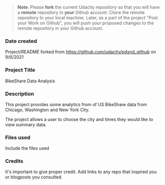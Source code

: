 >**Note**: Please **fork** the current Udacity repository so that you will have a **remote** repository in **your** Github account. Clone the remote repository to your local machine. Later, as a part of the project "Post your Work on Github", you will push your proposed changes to the remote repository in your Github account.

### Date created
Project/README forked from https://github.com/udacity/pdsnd_github on 9/6/2021

### Project Title
BikeShare Data Analysis

### Description
This project provides some analytics from of US BikeShare data from Chicago, Washington and New York City.

The project allows a user to choose the city and times they would like to view summary data.

### Files used
Include the files used

### Credits
It's important to give proper credit. Add links to any repo that inspired you or blogposts you consulted.
